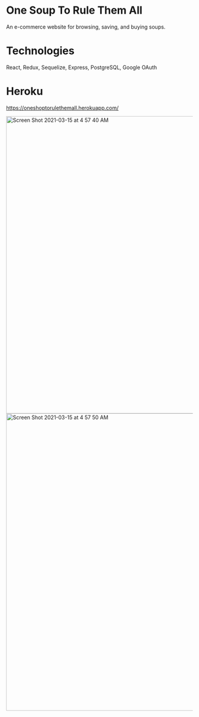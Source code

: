 # One Soup To Rule Them All

An e-commerce website for browsing, saving, and buying soups.

# Technologies 

React, Redux, Sequelize, Express, PostgreSQL, Google OAuth

# Heroku

https://oneshoptorulethemall.herokuapp.com/

<img width="800" alt="Screen Shot 2021-03-15 at 4 57 40 AM" src="https://user-images.githubusercontent.com/61565989/111128328-2386a480-854b-11eb-890a-2dfe92b5d3bc.png">

<img width="800" alt="Screen Shot 2021-03-15 at 4 57 50 AM" src="https://user-images.githubusercontent.com/61565989/111128245-0d78e400-854b-11eb-9b82-450c6a71928a.png">

